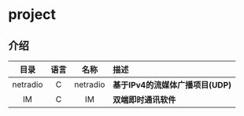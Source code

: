 # project

## 介绍
| 目录      | 语言     | 名称                | 描述                        |
| :-------: | :------: | :-----------------: | :-------------------------- |
| netradio   | C | netradio             | **基于IPv4的流媒体广播项目(UDP)**                |
| IM         | C | IM             | **双端即时通讯软件**                |


